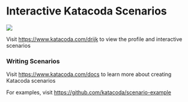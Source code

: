 # Interactive Katacoda Scenarios

[![](http://shields.katacoda.com/katacoda/drijk/count.svg)](https://www.katacoda.com/drijk "Get your profile on Katacoda.com")

Visit https://www.katacoda.com/drijk to view the profile and interactive scenarios

### Writing Scenarios
Visit https://www.katacoda.com/docs to learn more about creating Katacoda scenarios

For examples, visit https://github.com/katacoda/scenario-example
